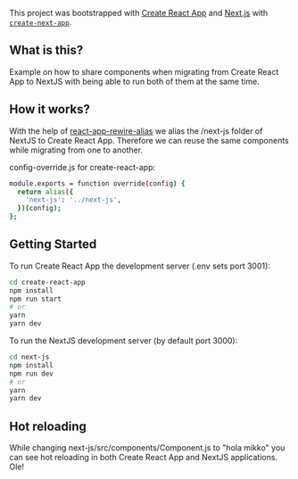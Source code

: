 This project was bootstrapped with [Create React App](https://github.com/facebook/create-react-app) and [Next.js](https://nextjs.org/) with [`create-next-app`](https://github.com/vercel/next.js/tree/canary/packages/create-next-app).

## What is this?

Example on how to share components when migrating from Create React App to NextJS with being able to run both of them at the same time.

## How it works?

With the help of [react-app-rewire-alias](https://github.com/oklas/react-app-rewire-alias) we alias the /next-js folder of NextJS to Create React App. Therefore we can reuse the same components while migrating from one to another.

config-override.js for create-react-app:

```bash
module.exports = function override(config) {
  return alias({
    'next-js': '../next-js',
  })(config);
};
```

## Getting Started

To run Create React App the development server (.env sets port 3001):

```bash
cd create-react-app
npm install
npm run start
# or
yarn
yarn dev
```

To run the NextJS development server (by default port 3000):

```bash
cd next-js
npm install
npm run dev
# or
yarn
yarn dev
```

## Hot reloading

While changing next-js/src/components/Component.js to "hola mikko" you can see hot reloading in both Create React App and NextJS applications. Ole!
